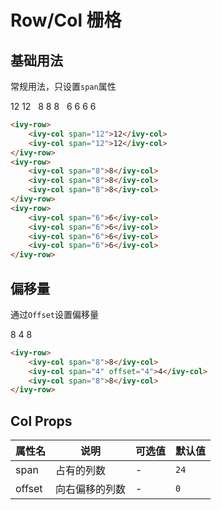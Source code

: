 # Row/Col 栅格

## 基础用法

常规用法，只设置`span`属性

<ivy-row class="grid-row">
<ivy-col span="12" :class="$style['grid-item']">12</ivy-col>
<ivy-col span="12" :class="$style['grid-item']">12</ivy-col>
</ivy-row>
&nbsp;
<ivy-row class="grid-row">
<ivy-col span="8" :class="$style['grid-item']">8</ivy-col>
<ivy-col span="8" :class="$style['grid-item']">8</ivy-col>
<ivy-col span="8" :class="$style['grid-item']">8</ivy-col>
</ivy-row>
&nbsp;
<ivy-row class="grid-row">
<ivy-col span="6" :class="$style['grid-item']">6</ivy-col>
<ivy-col span="6" :class="$style['grid-item']">6</ivy-col>
<ivy-col span="6" :class="$style['grid-item']">6</ivy-col>
<ivy-col span="6" :class="$style['grid-item']">6</ivy-col>
</ivy-row>

```html
<ivy-row>
    <ivy-col span="12">12</ivy-col>
    <ivy-col span="12">12</ivy-col>
</ivy-row>
<ivy-row>
    <ivy-col span="8">8</ivy-col>
    <ivy-col span="8">8</ivy-col>
    <ivy-col span="8">8</ivy-col>
</ivy-row>
<ivy-row>
    <ivy-col span="6">6</ivy-col>
    <ivy-col span="6">6</ivy-col>
    <ivy-col span="6">6</ivy-col>
    <ivy-col span="6">6</ivy-col>
</ivy-row>
```

<!-- ## 间隔

通过`Gutter`设置 col 组件之间的间隔

<ivy-row gap="10" class="grid-row">
    <ivy-col span="6" class="grid-item">6</ivy-col>
    <ivy-col span="6" class="grid-item">6</ivy-col>
    <ivy-col span="6" class="grid-item">6</ivy-col>
    <ivy-col span="6" class="grid-item">6</ivy-col>
</ivy-row>

```html
<ivy-row gutter="10">
  <ivy-col span="6">6</ivy-col>
  <ivy-col span="6" style="background-color: #67C23A;">6</ivy-col>
  <ivy-col span="6">6</ivy-col>
  <ivy-col span="6" style="background-color: #67C23A;">6</ivy-col>
</ivy-row>
``` -->

## 偏移量

通过`Offset`设置偏移量

<ivy-row class="grid-row">
    <ivy-col span="8" :class="$style['grid-item']">8</ivy-col>
    <ivy-col span="4" :class="$style['grid-item']" offset="4">4</ivy-col>
    <ivy-col span="8" :class="$style['grid-item']">8</ivy-col>
</ivy-row>

```html
<ivy-row>
    <ivy-col span="8">8</ivy-col>
    <ivy-col span="4" offset="4">4</ivy-col>
    <ivy-col span="8">8</ivy-col>
</ivy-row>
```

## Col Props

| 属性名 | 说明           | 可选值 | 默认值 |
| ------ | -------------- | ------ | ------ |
| span   | 占有的列数     | -      | `24`   |
| offset | 向右偏移的列数 | -      | `0`    |

<style module>
.grid-item {
    height: 32px;
    line-height: 32px;
    background-color: #409EFF;
    color: white;
    text-align: center;
}
.grid-item:nth-child(2n){
    background-color: #67C23A;
}
</style>
